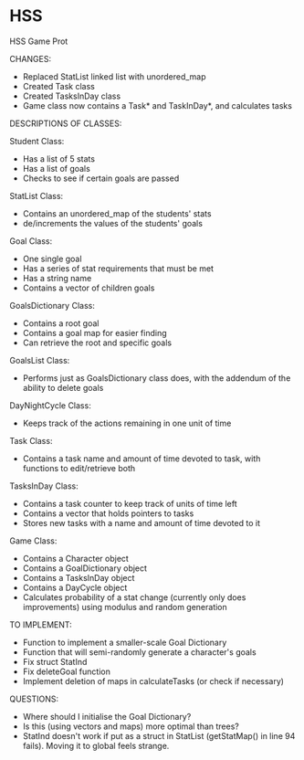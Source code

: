 # HSS
HSS Game Prot

CHANGES:
- Replaced StatList linked list with unordered_map
- Created Task class
- Created TasksInDay class
- Game class now contains a Task* and TaskInDay*, and calculates tasks


DESCRIPTIONS OF CLASSES:

Student Class:
- Has a list of 5 stats
- Has a list of goals
- Checks to see if certain goals are passed

StatList Class:
- Contains an unordered_map of the students' stats
- de/increments the values of the students' goals

Goal Class:
- One single goal
- Has a series of stat requirements that must be met
- Has a string name
- Contains a vector of children goals

GoalsDictionary Class:
- Contains a root goal
- Contains a goal map for easier finding
- Can retrieve the root and specific goals

GoalsList Class:
- Performs just as GoalsDictionary class does, with the addendum of the ability to delete goals

DayNightCycle Class:
- Keeps track of the actions remaining in one unit of time

Task Class:
- Contains a task name and amount of time devoted to task, with functions to edit/retrieve both

TasksInDay Class:
- Contains a task counter to keep track of units of time left
- Contains a vector that holds pointers to tasks
- Stores new tasks with a name and amount of time devoted to it

Game Class:
- Contains a Character object
- Contains a GoalDictionary object
- Contains a TasksInDay object
- Contains a DayCycle object
- Calculates probability of a stat change (currently only does improvements) using modulus and random generation

TO IMPLEMENT:
- Function to implement a smaller-scale Goal Dictionary
- Function that will semi-randomly generate a character's goals
- Fix struct StatInd
- Fix deleteGoal function
- Implement deletion of maps in calculateTasks (or check if necessary)

QUESTIONS:
- Where should I initialise the Goal Dictionary?
- Is this (using vectors and maps) more optimal than trees?
- StatInd doesn't work if put as a struct in StatList (getStatMap() in line 94 fails). Moving it to global feels strange.
